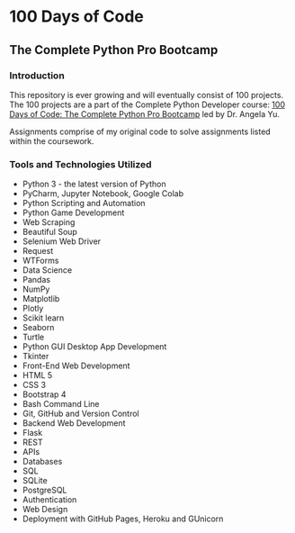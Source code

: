 # 100 Days of Code 

## The Complete Python Pro Bootcamp

### Introduction
This repository is ever growing and will eventually consist of 100 projects. The 100 projects are a part of the Complete Python Developer course: [100 Days of Code: The Complete Python Pro Bootcamp](https://www.udemy.com/course/100-days-of-code/) led by Dr. Angela Yu.

Assignments comprise of my original code to solve assignments listed within the coursework.

### Tools and Technologies Utilized
- Python 3 - the latest version of Python
- PyCharm, Jupyter Notebook, Google Colab
- Python Scripting and Automation
- Python Game Development
- Web Scraping
- Beautiful Soup
- Selenium Web Driver
- Request
- WTForms
- Data Science
- Pandas
- NumPy
- Matplotlib
- Plotly
- Scikit learn
- Seaborn
- Turtle
- Python GUI Desktop App Development
- Tkinter
- Front-End Web Development
- HTML 5
- CSS 3
- Bootstrap 4
- Bash Command Line
- Git, GitHub and Version Control
- Backend Web Development
- Flask
- REST
- APIs
- Databases
- SQL
- SQLite
- PostgreSQL
- Authentication
- Web Design
- Deployment with GitHub Pages, Heroku and GUnicorn
